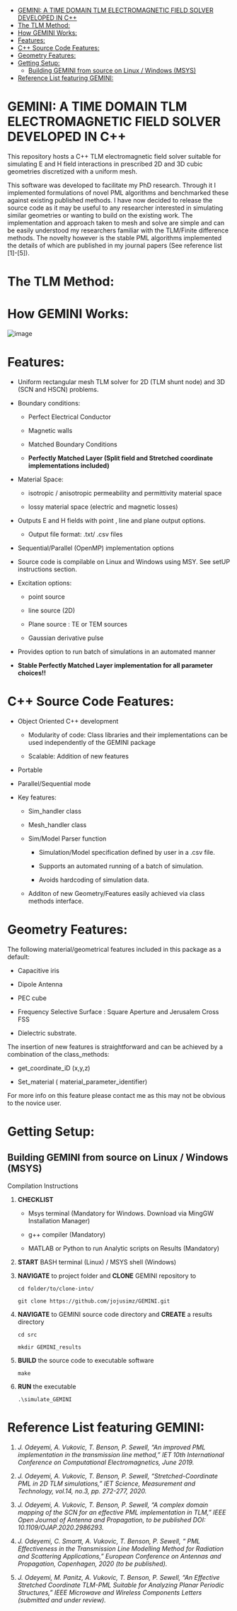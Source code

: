- [GEMINI: A TIME DOMAIN TLM ELECTROMAGNETIC FIELD SOLVER DEVELOPED IN C++](#gemini--a-time-domain-tlm-electromagnetic-field-solver-developed-in-c--)
- [The TLM Method:](#the-tlm-method-)
- [How GEMINI Works:](#how-gemini-works-)
- [Features:](#features-)
- [C++ Source Code Features:](#c---source-code-features-)
- [Geometry Features:](#geometry-features-)
- [Getting Setup:](#getting-setup-)
  * [Building GEMINI from source on Linux / Windows (MSYS)](#building-gemini-from-source-on-linux---windows--msys-)
- [Reference List featuring GEMINI:](#reference-list-featuring-gemini-)

<!-- toc -->

# GEMINI: A TIME DOMAIN TLM ELECTROMAGNETIC FIELD SOLVER DEVELOPED IN C++

This repository hosts a C++ TLM electromagnetic field solver suitable for simulating E and H field interactions in prescribed 2D and 3D cubic geometries discretized with a uniform mesh. 

This software was developed to facilitate my PhD research. Through it I implemented formulations of novel PML algorithms and benchmarked these against existing published methods. I have now decided to release the source code as it may be useful to any researcher interested in simulating similar geometries or wanting to build on the existing work. 
The implementation and approach taken to mesh and solve are simple and can be easily understood my researchers familiar with the TLM/Finite difference methods. The novelty however is the stable PML algorithms implemented the details of which are published in my journal papers  (See reference list [1]-[5]).

# The TLM Method:

# How GEMINI Works: 

![image](https://user-images.githubusercontent.com/60849864/80816837-293ff980-8bc8-11ea-8b4a-17451a3eca4a.png)

# Features:

   * Uniform rectangular mesh TLM solver for 2D (TLM shunt node) and 3D (SCN and HSCN) problems.
   
   * Boundary conditions:
   
        * Perfect Electrical Conductor
        
        * Magnetic walls
        
        * Matched Boundary Conditions
        
        * **Perfectly Matched Layer (Split field and Stretched coordinate implementations included)**
        
   * Material Space: 
   
        * isotropic / anisotropic permeability and permittivity material space
        
        * lossy material space (electric and magnetic losses)
        
   * Outputs E and H fields with point , line and plane output options.
   
        * Output file format: .txt/ .csv files
        
   * Sequential/Parallel (OpenMP) implementation options
   
   * Source code is compilable on Linux and Windows using MSY. See setUP instructions section.
   
   * Excitation options:
   
        * point source
        
        * line source (2D)
        
        * Plane source : TE or TEM sources 
        
        * Gaussian derivative pulse
        
   * Provides option to run batch of simulations in an automated manner
   
   * **Stable Perfectly Matched Layer implementation for all parameter choices!!**
  
# C++ Source Code Features:

   * Object Oriented C++ development
   
        * Modularity of code: Class libraries and their implementations can be used independently of the GEMINI package
        
        * Scalable: Addition of new features
        
   * Portable 
   
   * Parallel/Sequential mode
   
   * Key features:
   
        * Sim_handler class
        
        * Mesh_handler class
        
        * Sim/Model Parser function
        
            * Simulation/Model specification defined by user in a .csv file.
            
            * Supports an automated running of a batch of simulation.
            
            * Avoids hardcoding of simulation data.
            
        * Additon of new Geometry/Features easily achieved via class methods interface.
        
# Geometry Features:

The following material/geometrical features included in this package as a default:

  * Capacitive iris
  
  * Dipole Antenna
  
  * PEC cube 
  
  * Frequency Selective Surface : Square Aperture and Jerusalem Cross FSS
  
  * Dielectric substrate.
  
The insertion of new features is straightforward and can be achieved by a combination of the class_methods:

   *  get_coordinate_iD (x,y,z)
   
   *  Set_material ( material_parameter_identifier)
   
For more info on this feature please contact me as this may not be obvious to the novice user.

# Getting Setup:
 
  ## Building GEMINI from source on Linux / Windows (MSYS)
  
  Compilation Instructions
  
  1. **CHECKLIST**
  
     * Msys terminal (Mandatory for Windows. Download via MingGW Installation Manager)
     
     * g++ compiler (Mandatory)
     
     * MATLAB or Python to run Analytic scripts on Results (Mandatory)
  
  2.  **START** BASH terminal (Linux) / MSYS shell (Windows)
    
  3.  **NAVIGATE** to project folder and **CLONE** GEMINI repository to
  
        ```cd folder/to/clone-into/```
      
        ```git clone https://github.com/jojusimz/GEMINI.git```
    
  4.  **NAVIGATE** to GEMINI source code directory and **CREATE** a results directory 
  
         ```cd src```
       
         ```mkdir GEMINI_results```
  
  5.  **BUILD** the source code to executable software 
    
        ``` make ```
      
  6.  **RUN** the executable
  
        ``` .\simulate_GEMINI ```
  
# Reference List featuring GEMINI:
1.	_J. Odeyemi, A. Vukovic, T. Benson, P. Sewell, “An improved PML implementation in the transmission line method,” IET 10th International Conference on Computational Electromagnetics, June 2019._ 

2.	_J. Odeyemi, A. Vukovic, T. Benson, P. Sewell, “Stretched-Coordinate PML in 2D TLM simulations,” IET Science, Measurement and Technology, vol.14, no.3, pp. 272-277, 2020._

3.  _J. Odeyemi, A. Vukovic, T. Benson, P. Sewell, “A complex domain mapping of the SCN for an effective PML implementation in TLM,” IEEE Open Journal of Antenna and Propagation, to be published DOI: 10.1109/OJAP.2020.2986293._

4.  _J. Odeyemi, C. Smartt, A. Vukovic, T. Benson, P. Sewell, “ PML Effectiveness in the Transmission Line Modelling Method for Radiation and Scattering Applications,”  European Conference on Antennas and Propagation, Copenhagen, 2020 (to be published)._

5.	_J. Odeyemi, M. Panitz, A. Vukovic, T. Benson, P. Sewell, “An Effective Stretched Coordinate TLM-PML Suitable for Analyzing Planar Periodic Structures,” IEEE Microwave and Wireless Components Letters (submitted and under review)._

